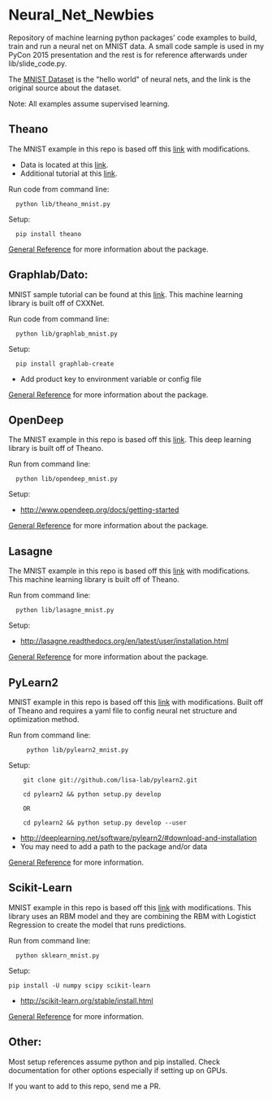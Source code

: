 Neural_Net_Newbies
==================

Repository of machine learning python packages' code examples to build, train and run a neural net on MNIST data. A small code sample is used in my PyCon 2015 presentation and the rest is for reference afterwards under lib/slide_code.py.

The [MNIST Dataset](http://yann.lecun.com/exdb/mnist/) is the "hello world" of neural nets,  and the link is the original source about the dataset.

Note: All examples assume supervised learning.

Theano
--------
The MNIST example in this repo is based off this [link](http://deeplearning.net/tutorial/logreg.html) with modifications.
   * Data is located at this [link](http://www.iro.umontreal.ca/~lisa/deep/data/mnist/mnist.pkl.gz).
   * Additional tutorial at this [link](http://nbviewer.ipython.org/github/craffel/theano-tutorial/blob/master/Theano%20Tutorial.ipynb).

Run code from command line:

      python lib/theano_mnist.py

Setup:

      pip install theano

[General Reference](http://deeplearning.net/software/theano/index.html) for more information about the package.

Graphlab/Dato:
--------
MNIST sample tutorial can be found at this [link](https://dato.com/products/create/docs/graphlab.toolkits.deeplearning.html). This machine learning library is built off of CXXNet.

Run code from command line:

      python lib/graphlab_mnist.py

Setup: 

      pip install graphlab-create 

   * Add product key to environment variable or config file

[General Reference](https://dato.com/products/create/docs/generated/graphlab.neuralnet_classifier.NeuralNetClassifier.html) for more information about the package.

OpenDeep 
--------
The MNIST example in this repo is based off this [link](http://www.opendeep.org/docs/tutorial-classifying-handwritten-mnist-images). This deep learning library is built off of Theano.

Run from command line:

      python lib/opendeep_mnist.py

Setup:
   * http://www.opendeep.org/docs/getting-started

[General Reference](http://www.opendeep.org/) for more information about the package.

Lasagne 
--------
The MNIST example in this repo is based off this [link](https://github.com/craffel/Lasagne-tutorial/blob/master/examples/mnist.py) with modifications. This machine learning library is built off of Theano.

Run from command line:

      python lib/lasagne_mnist.py

Setup:
   * http://lasagne.readthedocs.org/en/latest/user/installation.html

[General Reference](http://lasagne.readthedocs.org/en/latest/) for more information about the package.

PyLearn2
--------
MNIST example in this repo is based off this [link](https://vdumoulin.github.io/articles/extending-pylearn2/) with modifications. Built off of Theano and requires a yaml file to config neural net structure and optimization method.

Run from command line:

         python lib/pylearn2_mnist.py


Setup:

        git clone git://github.com/lisa-lab/pylearn2.git
        
        cd pylearn2 && python setup.py develop

        OR 

        cd pylearn2 && python setup.py develop --user

   * http://deeplearning.net/software/pylearn2/#download-and-installation
   *  You may need to add a path to the package and/or data 


[General Reference](http://deeplearning.net/software/pylearn2/) for more information.

Scikit-Learn
--------

MNIST example in this repo is based off this [link](http://www.pyimagesearch.com/2014/06/23/applying-deep-learning-rbm-mnist-using-python/) with modifications. This library uses an RBM model and they are combining the RBM with Logistict Regression to create the model that runs predictions.

Run from command line:

      python sklearn_mnist.py

Setup:

    pip install -U numpy scipy scikit-learn

   * http://scikit-learn.org/stable/install.html

[General Reference](http://scikit-learn.org/stable/modules/neural_networks.html) for more information.


Other:
--------
Most setup references assume python and pip installed. Check documentation for other options especially if setting up on GPUs. 

If you want to add to this repo, send me a PR.


